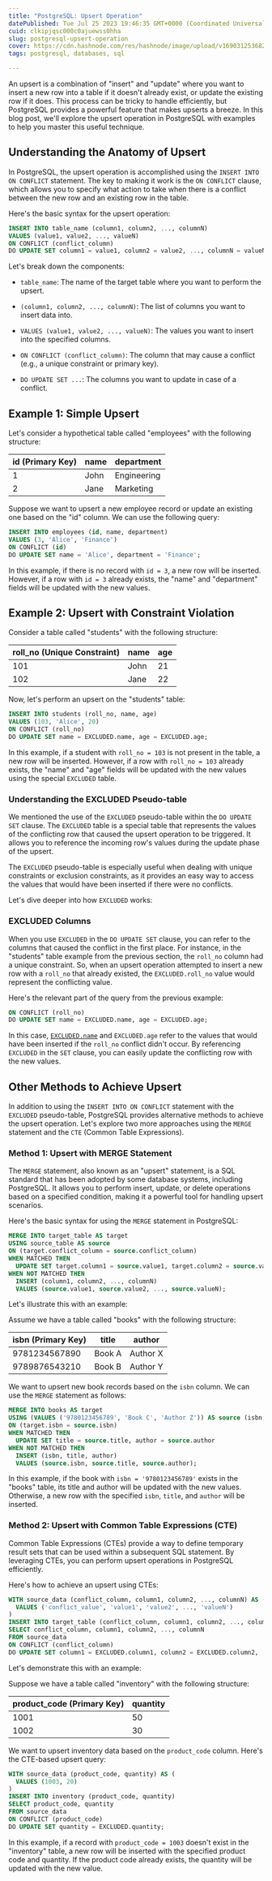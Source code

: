 ```yaml
---
title: "PostgreSQL: Upsert Operation"
datePublished: Tue Jul 25 2023 19:46:35 GMT+0000 (Coordinated Universal Time)
cuid: clkipjqsc000c0ajuewss0hha
slug: postgresql-upsert-operation
cover: https://cdn.hashnode.com/res/hashnode/image/upload/v1690312536822/583ac3d0-d788-4dcc-95bc-2c7e0275de60.png
tags: postgresql, databases, sql

---
```


An upsert is a combination of "insert" and "update" where you want to insert a new row into a table if it doesn't already exist, or update the existing row if it does. This process can be tricky to handle efficiently, but PostgreSQL provides a powerful feature that makes upserts a breeze. In this blog post, we'll explore the upsert operation in PostgreSQL with examples to help you master this useful technique.

## Understanding the Anatomy of Upsert

In PostgreSQL, the upsert operation is accomplished using the `INSERT INTO ON CONFLICT` statement. The key to making it work is the `ON CONFLICT` clause, which allows you to specify what action to take when there is a conflict between the new row and an existing row in the table.

Here's the basic syntax for the upsert operation:

```sql
INSERT INTO table_name (column1, column2, ..., columnN)
VALUES (value1, value2, ..., valueN)
ON CONFLICT (conflict_column)
DO UPDATE SET column1 = value1, column2 = value2, ..., columnN = valueN;
```

Let's break down the components:

* `table_name`: The name of the target table where you want to perform the upsert.
    
* `(column1, column2, ..., columnN)`: The list of columns you want to insert data into.
    
* `VALUES (value1, value2, ..., valueN)`: The values you want to insert into the specified columns.
    
* `ON CONFLICT (conflict_column)`: The column that may cause a conflict (e.g., a unique constraint or primary key).
    
* `DO UPDATE SET ...`: The columns you want to update in case of a conflict.
    

## Example 1: Simple Upsert

Let's consider a hypothetical table called "employees" with the following structure:

| id (Primary Key) | name | department |
| --- | --- | --- |
| 1 | John | Engineering |
| 2 | Jane | Marketing |

Suppose we want to upsert a new employee record or update an existing one based on the "id" column. We can use the following query:

```sql
INSERT INTO employees (id, name, department)
VALUES (3, 'Alice', 'Finance')
ON CONFLICT (id)
DO UPDATE SET name = 'Alice', department = 'Finance';
```

In this example, if there is no record with `id = 3`, a new row will be inserted. However, if a row with `id = 3` already exists, the "name" and "department" fields will be updated with the new values.

## Example 2: Upsert with Constraint Violation

Consider a table called "students" with the following structure:

| roll\_no (Unique Constraint) | name | age |
| --- | --- | --- |
| 101 | John | 21 |
| 102 | Jane | 22 |

Now, let's perform an upsert on the "students" table:

```sql
INSERT INTO students (roll_no, name, age)
VALUES (103, 'Alice', 20)
ON CONFLICT (roll_no)
DO UPDATE SET name = EXCLUDED.name, age = EXCLUDED.age;
```

In this example, if a student with `roll_no = 103` is not present in the table, a new row will be inserted. However, if a row with `roll_no = 103` already exists, the "name" and "age" fields will be updated with the new values using the special `EXCLUDED` table.

### **Understanding the EXCLUDED Pseudo-table**

We mentioned the use of the `EXCLUDED` pseudo-table within the `DO UPDATE SET` clause. The `EXCLUDED` table is a special table that represents the values of the conflicting row that caused the upsert operation to be triggered. It allows you to reference the incoming row's values during the update phase of the upsert.

The `EXCLUDED` pseudo-table is especially useful when dealing with unique constraints or exclusion constraints, as it provides an easy way to access the values that would have been inserted if there were no conflicts.

Let's dive deeper into how `EXCLUDED` works:

### **EXCLUDED Columns**

When you use `EXCLUDED` in the `DO UPDATE SET` clause, you can refer to the columns that caused the conflict in the first place. For instance, in the "students" table example from the previous section, the `roll_no` column had a unique constraint. So, when an upsert operation attempted to insert a new row with a `roll_no` that already existed, the `EXCLUDED.roll_no` value would represent the conflicting value.

Here's the relevant part of the query from the previous example:

```sql
ON CONFLICT (roll_no)
DO UPDATE SET name = EXCLUDED.name, age = EXCLUDED.age;
```

In this case, [`EXCLUDED.name`](http://EXCLUDED.name) and `EXCLUDED.age` refer to the values that would have been inserted if the `roll_no` conflict didn't occur. By referencing `EXCLUDED` in the `SET` clause, you can easily update the conflicting row with the new values.

## Other Methods to Achieve Upsert

In addition to using the `INSERT INTO ON CONFLICT` statement with the `EXCLUDED` pseudo-table, PostgreSQL provides alternative methods to achieve the upsert operation. Let's explore two more approaches using the `MERGE` statement and the `CTE` (Common Table Expressions).

### Method 1: Upsert with MERGE Statement

The `MERGE` statement, also known as an "upsert" statement, is a SQL standard that has been adopted by some database systems, including PostgreSQL. It allows you to perform insert, update, or delete operations based on a specified condition, making it a powerful tool for handling upsert scenarios.

Here's the basic syntax for using the `MERGE` statement in PostgreSQL:

```sql
MERGE INTO target_table AS target
USING source_table AS source
ON (target.conflict_column = source.conflict_column)
WHEN MATCHED THEN
  UPDATE SET target.column1 = source.value1, target.column2 = source.value2, ..., target.columnN = source.valueN
WHEN NOT MATCHED THEN
  INSERT (column1, column2, ..., columnN)
  VALUES (source.value1, source.value2, ..., source.valueN);
```

Let's illustrate this with an example:

Assume we have a table called "books" with the following structure:

| isbn (Primary Key) | title | author |
| --- | --- | --- |
| 9781234567890 | Book A | Author X |
| 9789876543210 | Book B | Author Y |

We want to upsert new book records based on the `isbn` column. We can use the `MERGE` statement as follows:

```sql
MERGE INTO books AS target
USING (VALUES ('9780123456789', 'Book C', 'Author Z')) AS source (isbn, title, author)
ON (target.isbn = source.isbn)
WHEN MATCHED THEN
  UPDATE SET title = source.title, author = source.author
WHEN NOT MATCHED THEN
  INSERT (isbn, title, author)
  VALUES (source.isbn, source.title, source.author);
```

In this example, if the book with `isbn = '9780123456789'` exists in the "books" table, its title and author will be updated with the new values. Otherwise, a new row with the specified `isbn`, `title`, and `author` will be inserted.

### Method 2: Upsert with Common Table Expressions (CTE)

Common Table Expressions (CTEs) provide a way to define temporary result sets that can be used within a subsequent SQL statement. By leveraging CTEs, you can perform upsert operations in PostgreSQL efficiently.

Here's how to achieve an upsert using CTEs:

```sql
WITH source_data (conflict_column, column1, column2, ..., columnN) AS (
  VALUES ('conflict_value', 'value1', 'value2', ..., 'valueN')
)
INSERT INTO target_table (conflict_column, column1, column2, ..., columnN)
SELECT conflict_column, column1, column2, ..., columnN
FROM source_data
ON CONFLICT (conflict_column)
DO UPDATE SET column1 = EXCLUDED.column1, column2 = EXCLUDED.column2, ..., columnN = EXCLUDED.columnN;
```

Let's demonstrate this with an example:

Suppose we have a table called "inventory" with the following structure:

| product\_code (Primary Key) | quantity |
| --- | --- |
| 1001 | 50 |
| 1002 | 30 |

We want to upsert inventory data based on the `product_code` column. Here's the CTE-based upsert query:

```sql
WITH source_data (product_code, quantity) AS (
  VALUES (1003, 20)
)
INSERT INTO inventory (product_code, quantity)
SELECT product_code, quantity
FROM source_data
ON CONFLICT (product_code)
DO UPDATE SET quantity = EXCLUDED.quantity;
```

In this example, if a record with `product_code = 1003` doesn't exist in the "inventory" table, a new row will be inserted with the specified product code and quantity. If the product code already exists, the quantity will be updated with the new value.